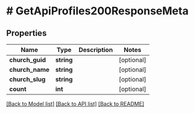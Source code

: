 # # GetApiProfiles200ResponseMeta

## Properties

Name | Type | Description | Notes
------------ | ------------- | ------------- | -------------
**church_guid** | **string** |  | [optional]
**church_name** | **string** |  | [optional]
**church_slug** | **string** |  | [optional]
**count** | **int** |  | [optional]

[[Back to Model list]](../../README.md#models) [[Back to API list]](../../README.md#endpoints) [[Back to README]](../../README.md)
